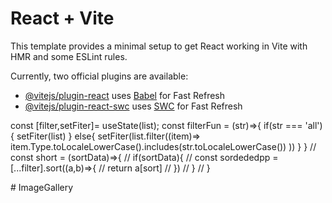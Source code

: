 # React + Vite

This template provides a minimal setup to get React working in Vite with HMR and some ESLint rules.

Currently, two official plugins are available:

- [@vitejs/plugin-react](https://github.com/vitejs/vite-plugin-react/blob/main/packages/plugin-react/README.md) uses [Babel](https://babeljs.io/) for Fast Refresh
- [@vitejs/plugin-react-swc](https://github.com/vitejs/vite-plugin-react-swc) uses [SWC](https://swc.rs/) for Fast Refresh



const [filter,setFiter]= useState(list);
    const filterFun = (str)=>{
        if(str === 'all'){
            setFiter(list)
        }
        else{
            setFiter(list.filter((item)=>
                item.Type.toLocaleLowerCase().includes(str.toLocaleLowerCase())
            ))
        }
    }
    // const short = (sortData)=>{
    //     if(sortData){
    //         const sordededpp = [...filter].sort((a,b)=>{
    //             return a[sort]
    //         })
    //     }
    // }
  <!-- return (
      <div>
        <div className="nt">
            <button onClick={()=>{filterFun('Abdullah')}}>Abdullah</button>
            <button onClick={()=>{filterFun('Rajab')}}>Rajab</button>
            <button onClick={()=>{filterFun('Rida')}}>Ali</button>
            <button onClick={()=>{filterFun('all')}}>All</button>
        </div> --># ImageGallery
